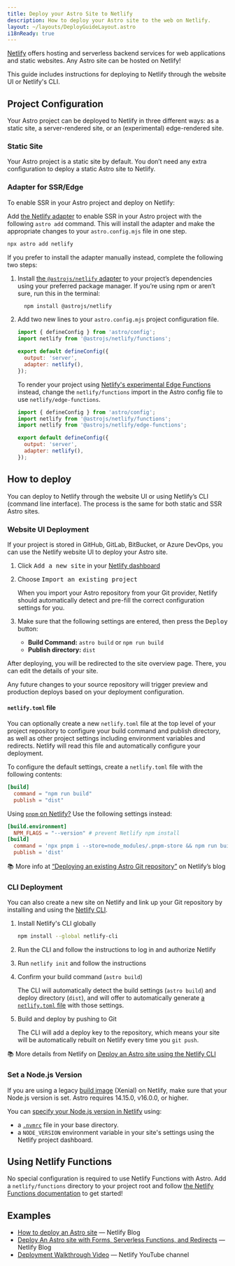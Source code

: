 ```yaml
---
title: Deploy your Astro Site to Netlify
description: How to deploy your Astro site to the web on Netlify.
layout: ~/layouts/DeployGuideLayout.astro
i18nReady: true
---
```

[Netlify](https://netlify.com) offers hosting and serverless backend services for web applications and static websites. Any Astro site can be hosted on Netlify! 

This guide includes instructions for deploying to Netlify through the website UI or Netlify's CLI.

## Project Configuration

Your Astro project can be deployed to Netlify in three different ways: as a static site, a server-rendered site, or an (experimental) edge-rendered site.

### Static Site

Your Astro project is a static site by default. You don’t need any extra configuration to deploy a static Astro site to Netlify. 

### Adapter for SSR/Edge

To enable SSR in your Astro project and deploy on Netlify:

Add [the Netlify adapter](/en/guides/integrations-guide/netlify/) to enable SSR in your Astro project with the following `astro add` command. This will install the adapter and make the appropriate changes to your `astro.config.mjs` file in one step.

```bash
npx astro add netlify
```

If you prefer to install the adapter manually instead, complete the following two steps:

1. Install [the `@astrojs/netlify` adapter](https://github.com/withastro/astro/tree/main/packages/integrations/netlify) to your project’s dependencies using your preferred package manager. If you’re using npm or aren’t sure, run this in the terminal:

    ```bash
      npm install @astrojs/netlify
    ```

1. Add two new lines to your `astro.config.mjs` project configuration file.

    ```js title="astro.config.mjs" ins={2, 5-6}
    import { defineConfig } from 'astro/config';
    import netlify from '@astrojs/netlify/functions';

    export default defineConfig({
      output: 'server',
      adapter: netlify(),
    });
    ```
 
    To render your project using [Netlify's experimental Edge Functions](https://docs.netlify.com/netlify-labs/experimental-features/edge-functions/#app) instead, change the `netlify/functions` import in the Astro config file to use `netlify/edge-functions`.
      ```js title="astro.config.mjs" ins={3} del={2}
      import { defineConfig } from 'astro/config';
      import netlify from '@astrojs/netlify/functions';
      import netlify from '@astrojs/netlify/edge-functions';

      export default defineConfig({
        output: 'server',
        adapter: netlify(),
      });
      ```

## How to deploy

You can deploy to Netlify through the website UI or using Netlify’s CLI (command line interface). The process is the same for both static and SSR Astro sites.

### Website UI Deployment

If your project is stored in GitHub, GitLab, BitBucket, or Azure DevOps, you can use the Netlify website UI to deploy your Astro site.

1. Click <kbd>Add a new site</kbd> in your [Netlify dashboard](https://app.netlify.com/)

1. Choose <kbd>Import an existing project</kbd>

    When you import your Astro repository from your Git provider, Netlify should automatically detect and pre-fill the correct configuration settings for you.

1. Make sure that the following settings are entered, then press the <kbd>Deploy</kbd> button:

    - **Build Command:** `astro build` or `npm run build`
    - **Publish directory:** `dist`

 After deploying, you will be redirected to the site overview page. There, you can edit the details of your site.

Any future changes to your source repository will trigger preview and production deploys based on your deployment configuration.

#### `netlify.toml` file

You can optionally create a new `netlify.toml` file at the top level of your project repository to configure your build command and publish directory, as well as other project settings including environment variables and redirects. Netlify will read this file and automatically configure your deployment.

To configure the default settings, create a `netlify.toml` file with the following contents:

```toml
[build]
  command = "npm run build"
  publish = "dist"
```

Using [`pnpm` on Netlify?](https://answers.netlify.com/t/using-pnpm-and-pnpm-workspaces/2759) Use the following settings instead:

```toml
[build.environment]
  NPM_FLAGS = "--version" # prevent Netlify npm install
[build]
  command = 'npx pnpm i --store=node_modules/.pnpm-store && npm run build'
  publish = 'dist'
```

📚 More info at [“Deploying an existing Astro Git repository”](https://www.netlify.com/blog/how-to-deploy-astro/#deploy-an-existing-git-repository-to-netlify) on Netlify’s blog


### CLI Deployment

You can also create a new site on Netlify and link up your Git repository by installing and using the [Netlify CLI](https://cli.netlify.com/).


1. Install Netlify's CLI globally

    ```bash
    npm install --global netlify-cli
    ```

1. Run the CLI and follow the instructions to log in and authorize Netlify

1. Run `netlify init` and follow the instructions

1. Confirm your build command (`astro build`)

    The CLI will automatically detect the build settings (`astro build`) and deploy directory (`dist`), and will offer to automatically generate [a `netlify.toml` file](#netlifytoml-file) with those settings. 

1. Build and deploy by pushing to Git

    The CLI will add a deploy key to the repository, which means your site will be automatically rebuilt on Netlify every time you `git push`.

📚 More details from Netlify on [Deploy an Astro site using the Netlify CLI](https://www.netlify.com/blog/how-to-deploy-astro/#link-your-astro-project-and-deploy-using-the-netlify-cli)

### Set a Node.js Version

If you are using a legacy [build image](https://docs.netlify.com/configure-builds/get-started/#build-image-selection) (Xenial) on Netlify, make sure that your Node.js version is set. Astro requires 14.15.0, v16.0.0, or higher.

You can [specify your Node.js version in Netlify](https://docs.netlify.com/configure-builds/manage-dependencies/#node-js-and-javascript) using:
- a [`.nvmrc`](https://github.com/nvm-sh/nvm#nvmrc) file in your base directory.
- a `NODE_VERSION` environment variable in your site's settings using the Netlify project dashboard.

## Using Netlify Functions

No special configuration is required to use Netlify Functions with Astro. Add a `netlify/functions` directory to your project root and follow [the Netlify Functions documentation](https://docs.netlify.com/functions/overview/) to get started!

## Examples

- [How to deploy an Astro site](https://www.netlify.com/blog/how-to-deploy-astro/) — Netlify Blog
- [Deploy An Astro site with Forms, Serverless Functions, and Redirects](https://www.netlify.com/blog/deploy-an-astro-site-with-forms-serverless-functions-and-redirects/) — Netlify Blog
- [Deployment Walkthrough Video](https://youtu.be/GrSLYq6ZTes) — Netlify YouTube channel

<!-- 
#### OLD NETLIFY CONTENT FOR REFERENCE

## Server-Side Rendering (SSR) Deployment

With Netlify you can deploy from git, their web UI, or from the cli. Here we'll use the [Netlify CLI](https://docs.netlify.com/cli/get-started/) to deploy.

First build your site as normal:

```bash
npm run build
```

This creates `netlify/functions/` which contains your SSR code. Deploying your site will deploy this function which contains all of your Astro pages ready to be rendered.

```bash
netlify deploy
```

After the deploy is complete it should provide you a preview URL to see your site.

📚 Read more about [SSR in Astro](/en/guides/server-side-rendering/).


## Netlify

You can configure your deployment in two ways, via the [Netlify website UI](#netlify-website-ui) or with a local project `netlify.toml` file.

-->
